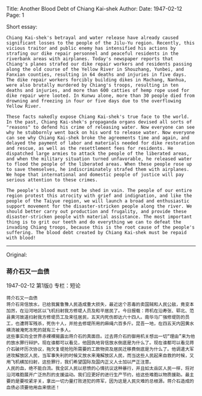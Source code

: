 Title: Another Blood Debt of Chiang Kai-shek
Author:
Date: 1947-02-12
Page: 1

Short essay:

    Chiang Kai-shek's betrayal and water release have already caused significant losses to the people of the Jilu-Yu region. Recently, this vicious traitor and public enemy has intensified his actions by strafing our dike repair personnel and peaceful residents in the riverbank areas with airplanes. Today's newspaper reports that Chiang's planes strafed our dike repair workers and residents passing along the old course of the Yellow River in Shouzhang, Yunbei, and Fanxian counties, resulting in 64 deaths and injuries in five days. The dike repair workers forcibly building dikes in Machang, Nanhua, were also brutally murdered by Chiang's troops, resulting in ten deaths and injuries, and more than 600 catties of hemp rope used for dike repair were looted. In Kunwu alone, more than 30 people died from drowning and freezing in four or five days due to the overflowing Yellow River.

    These facts nakedly expose Chiang Kai-shek's true face to the world. In the past, Chiang Kai-shek's propaganda organs devised all sorts of "reasons" to defend his crime of releasing water. Now everyone can see why he stubbornly went back on his word to release water. Now everyone can see why Chiang Kai-shek broke the agreements time and again, and delayed the payment of labor and materials needed for dike restoration and rescue, as well as the resettlement fees for residents. He dispatched large armies to attack the people of the liberated areas, and when the military situation turned unfavorable, he released water to flood the people of the liberated areas. When these people rose up to save themselves, he indiscriminately strafed them with airplanes. We hope that international and domestic people of justice will pay serious attention to these crimes.

    The people's blood must not be shed in vain. The people of our entire region protest this atrocity with grief and indignation, and like the people of the Taiyue region, we will launch a broad and enthusiastic support movement for the disaster-stricken people along the river. We should better carry out production and frugality, and provide these disaster-stricken people with material assistance. The most important thing is to grit our teeth and do everything we can to defeat the invading Chiang troops, because this is the root cause of the people's suffering. The blood debt created by Chiang Kai-shek must be repaid with blood!



<hr /> 

Original: 


### 蒋介石又一血债

1947-02-12
第1版()
专栏：短论

    蒋介石又一血债
    蒋介石背信放水，已给我冀鲁豫人民造成重大损失，最近这个恶毒的卖国贼和人民公敌，竟变本加厉，在沿河地区以飞机扫射我方修堤人员及和平居民了。今日报载：蒋机在沿寿张、郓北、范县黄河故道扫射我方修堤员工及来往居民，五天内死伤即达六十四人。南华马厂强修堤防的员工，也遭蒋军残杀，死伤十人，并抢去修堤所用的麻绳六百多斤。昆吾一地，在四五天内因黄水横流被淹死冻死的就有三十多人。
    这些事实向全世界赤裸裸揭露出蒋介石的真面目。过去蒋介石的御用机关想出一切“理由”来为他的放水罪行辩护。现在谁都可以看见，他固执地背信放水倒底是为什么了。现在谁都可以看见蒋介石破坏历次协议，拖欠复堤抢险所需要的工款物资及居民迁移费倒底是为什么了。他调遣大军进攻解放区人民，当军事失利的时候又放水来淹解放区人民，而当这些人民起来自救的时候，又用飞机横加扫射，这些罪行，我们希望国际及国内正义人士加以严正注意。
    人民的血，绝不能白流。我全区人民以悲愤的心情抗议这种暴行，并且如太岳区人民一样，将对沿河难胞展开广泛热烈的支援运动。我们应更好的进行生产节约，给这些难胞以物质援助。最主要的是要咬紧牙关，拿出一切力量打败进犯的蒋军，因为这是人民灾难的总根源。蒋介石造成的血债必须要他用血来偿还！
